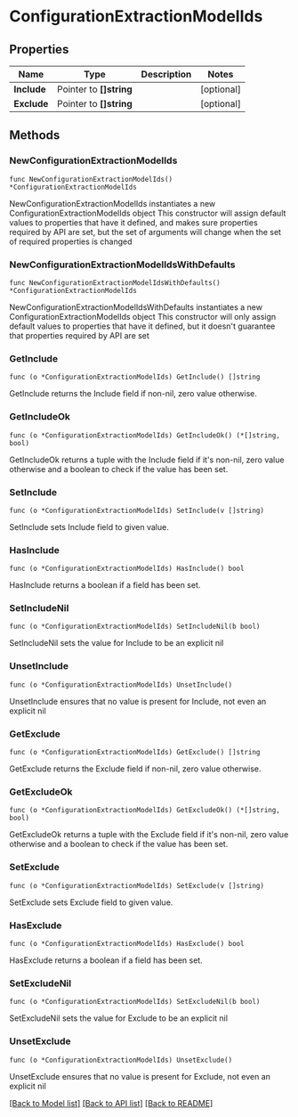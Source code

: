# ConfigurationExtractionModelIds

## Properties

Name | Type | Description | Notes
------------ | ------------- | ------------- | -------------
**Include** | Pointer to **[]string** |  | [optional] 
**Exclude** | Pointer to **[]string** |  | [optional] 

## Methods

### NewConfigurationExtractionModelIds

`func NewConfigurationExtractionModelIds() *ConfigurationExtractionModelIds`

NewConfigurationExtractionModelIds instantiates a new ConfigurationExtractionModelIds object
This constructor will assign default values to properties that have it defined,
and makes sure properties required by API are set, but the set of arguments
will change when the set of required properties is changed

### NewConfigurationExtractionModelIdsWithDefaults

`func NewConfigurationExtractionModelIdsWithDefaults() *ConfigurationExtractionModelIds`

NewConfigurationExtractionModelIdsWithDefaults instantiates a new ConfigurationExtractionModelIds object
This constructor will only assign default values to properties that have it defined,
but it doesn't guarantee that properties required by API are set

### GetInclude

`func (o *ConfigurationExtractionModelIds) GetInclude() []string`

GetInclude returns the Include field if non-nil, zero value otherwise.

### GetIncludeOk

`func (o *ConfigurationExtractionModelIds) GetIncludeOk() (*[]string, bool)`

GetIncludeOk returns a tuple with the Include field if it's non-nil, zero value otherwise
and a boolean to check if the value has been set.

### SetInclude

`func (o *ConfigurationExtractionModelIds) SetInclude(v []string)`

SetInclude sets Include field to given value.

### HasInclude

`func (o *ConfigurationExtractionModelIds) HasInclude() bool`

HasInclude returns a boolean if a field has been set.

### SetIncludeNil

`func (o *ConfigurationExtractionModelIds) SetIncludeNil(b bool)`

 SetIncludeNil sets the value for Include to be an explicit nil

### UnsetInclude
`func (o *ConfigurationExtractionModelIds) UnsetInclude()`

UnsetInclude ensures that no value is present for Include, not even an explicit nil
### GetExclude

`func (o *ConfigurationExtractionModelIds) GetExclude() []string`

GetExclude returns the Exclude field if non-nil, zero value otherwise.

### GetExcludeOk

`func (o *ConfigurationExtractionModelIds) GetExcludeOk() (*[]string, bool)`

GetExcludeOk returns a tuple with the Exclude field if it's non-nil, zero value otherwise
and a boolean to check if the value has been set.

### SetExclude

`func (o *ConfigurationExtractionModelIds) SetExclude(v []string)`

SetExclude sets Exclude field to given value.

### HasExclude

`func (o *ConfigurationExtractionModelIds) HasExclude() bool`

HasExclude returns a boolean if a field has been set.

### SetExcludeNil

`func (o *ConfigurationExtractionModelIds) SetExcludeNil(b bool)`

 SetExcludeNil sets the value for Exclude to be an explicit nil

### UnsetExclude
`func (o *ConfigurationExtractionModelIds) UnsetExclude()`

UnsetExclude ensures that no value is present for Exclude, not even an explicit nil

[[Back to Model list]](../README.md#documentation-for-models) [[Back to API list]](../README.md#documentation-for-api-endpoints) [[Back to README]](../README.md)


